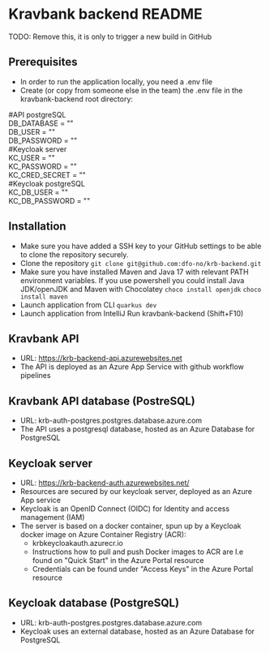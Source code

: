 # Kravbank backend README

TODO: Remove this, it is only to trigger a new build in GitHub

## Prerequisites

* In order to run the application locally, you need a .env file
* Create (or copy from someone else in the team) the .env file in the kravbank-backend root directory:

#API postgreSQL\
DB_DATABASE = ""\
DB_USER = ""\
DB_PASSWORD = ""\
#Keycloak server\
KC_USER = ""\
KC_PASSWORD = ""\
KC_CRED_SECRET = ""\
#Keycloak postgreSQL\
KC_DB_USER = ""\
KC_DB_PASSWORD = ""

## Installation

* Make sure you have added a SSH key to your GitHub settings to be able to clone the repository securely.
* Clone the repository
  ``git clone git@github.com:dfo-no/krb-backend.git``
* Make sure you have installed Maven and Java 17 with relevant PATH environment variables. If you use
  powershell you could install Java JDK/openJDK and Maven with Chocolatey
  ``choco install openjdk``
  ``choco install maven``
* Launch application from CLI
  ``quarkus dev``
* Launch application from IntelliJ
  Run kravbank-backend (Shift+F10)

## Kravbank API

* URL: https://krb-backend-api.azurewebsites.net
* The API is deployed as an Azure App Service with github workflow pipelines

## Kravbank API database (PostreSQL)

* URL: krb-auth-postgres.postgres.database.azure.com
* The API uses a postgresql database, hosted as an Azure Database for PostgreSQL

## Keycloak server

* URL: https://krb-backend-auth.azurewebsites.net/
* Resources are secured by our keycloak server, deployed as an Azure App service
* Keycloak is an OpenID Connect (OIDC) for Identity and access management (IAM)
* The server is based on a docker container, spun up by a Keycloak docker image on Azure Container Registry (ACR):
    * krbkeycloakauth.azurecr.io
    * Instructions how to pull and push Docker images to ACR are I.e found on "Quick Start" in the Azure Portal resource
    * Credentials can be found under "Access Keys" in the Azure Portal resource

## Keycloak database (PostgreSQL)

* URL: krb-auth-postgres.postgres.database.azure.com
* Keycloak uses an external database, hosted as an Azure Database for PostgreSQL
